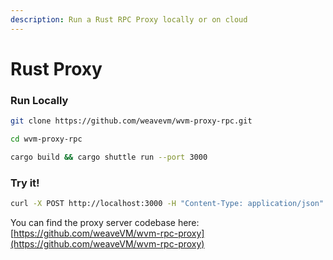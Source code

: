 ```yaml
---
description: Run a Rust RPC Proxy locally or on cloud
---
```


# Rust Proxy

### Run Locally

```bash
git clone https://github.com/weavevm/wvm-proxy-rpc.git

cd wvm-proxy-rpc

cargo build && cargo shuttle run --port 3000
```

### Try it!

```bash
curl -X POST http://localhost:3000 -H "Content-Type: application/json" -d '{"jsonrpc":"2.0","method":"eth_chainId","params":[],"id":1}'
```

You can find the proxy server codebase here: [https://github.com/weaveVM/wvm-rpc-proxy](https://github.com/weaveVM/wvm-rpc-proxy)
